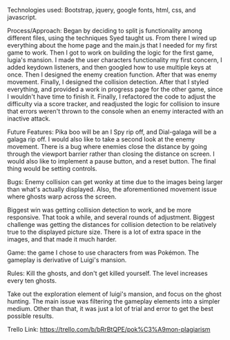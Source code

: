 Technologies used:
Bootstrap, jquery, google fonts, html, css, and javascript.

Process/Approach:
Began by deciding to split js functionality among different files, using the techniques Syed taught us. From there I wired up everything about the home page and the main.js that I needed for my first game to work. Then I got to work on building the logic for the first game, lugia's mansion. I made the user characters functionality my first concern, I added keydown listeners, and then googled how to use multiple keys at once. Then I designed the enemy creation function. After that was enemy movement. Finally, I designed the collision detection. After that I styled everything, and provided a work in progress page for the other game, since I wouldn't have time to finish it. Finally, I refactored the code to adjust the difficulty via a score tracker, and readjusted the logic for collision to insure that errors weren't thrown to the console when an enemy interacted with an inactive attack.

Future Features:
Pika boo will be an I Spy rip off, and Dial-galaga will be a galaga rip off. I would also like to take a second look at the enemy movement. There is a bug where enemies close the distance by going through the viewport barrier rather than closing the distance on screen. I would also like to implement a pause button, and a reset button. The final thing would be setting controls.

Bugs:
Enemy collision can get wonky at time due to the images being larger than what's actually displayed. Also, the aforementioned movement issue where ghosts warp across the screen.

Biggest win was getting collision detection to work, and be more responsive. That took a while, and several rounds of adjustment. Biggest challenge was getting the distances for collision detection to be relatively true to the displayed picture size. There is a lot of extra space in the images, and that made it much harder.

Game:
the game I chose to use characters from was Pokémon. The gameplay is derivative of Luigi's mansion.

Rules:
Kill the ghosts, and don't get killed yourself. The level increases every ten ghosts.

Take out the exploration element of luigi's mansion, and focus on the ghost hunting. The main issue was filtering the gameplay elements into a simpler medium. Other than that, it was just a lot of trial and error to get the best possible results.

Trello Link:
https://trello.com/b/bRrBtQPE/pok%C3%A9mon-plagiarism
